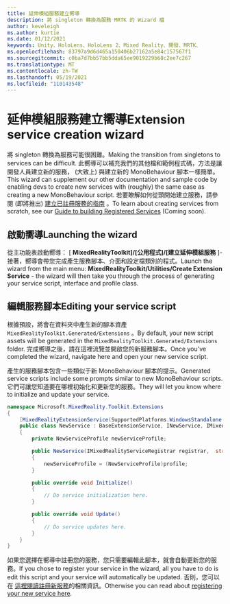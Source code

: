 ```yaml
---
title: 延伸模組服務建立嚮導
description: 將 singleton 轉換為服務 MRTK 的 Wizard 檔
author: keveleigh
ms.author: kurtie
ms.date: 01/12/2021
keywords: Unity、HoloLens、HoloLens 2、Mixed Reality、開發、MRTK、
ms.openlocfilehash: 83797a9d6d465a150406b27162a5e84c157567f1
ms.sourcegitcommit: c0ba7d7bb57bb5dda65ee9019229b68c2ee7c267
ms.translationtype: MT
ms.contentlocale: zh-TW
ms.lasthandoff: 05/19/2021
ms.locfileid: "110143548"
---
```

# <a name="extension-service-creation-wizard"></a><span data-ttu-id="555fc-104">延伸模組服務建立嚮導</span><span class="sxs-lookup"><span data-stu-id="555fc-104">Extension service creation wizard</span></span>

<span data-ttu-id="555fc-105">將 singleton 轉換為服務可能很困難。</span><span class="sxs-lookup"><span data-stu-id="555fc-105">Making the transition from singletons to services can be difficult.</span></span> <span data-ttu-id="555fc-106">此嚮導可以補充我們的其他檔和範例程式碼，方法是讓開發人員建立新的服務， (大致上) 與建立新的 MonoBehaviour 腳本一樣簡單。</span><span class="sxs-lookup"><span data-stu-id="555fc-106">This wizard can supplement our other documentation and sample code by enabling devs to create new services with (roughly) the same ease as creating a new MonoBehaviour script.</span></span> <span data-ttu-id="555fc-107">若要瞭解如何從頭開始建立服務，請參閱 (即將推出) [建立已註冊服務的指南](../../configuration/mixed-reality-configuration-guide.md) 。</span><span class="sxs-lookup"><span data-stu-id="555fc-107">To learn about creating services from scratch, see our [Guide to building Registered Services](../../configuration/mixed-reality-configuration-guide.md) (Coming soon).</span></span>

## <a name="launching-the-wizard"></a><span data-ttu-id="555fc-108">啟動嚮導</span><span class="sxs-lookup"><span data-stu-id="555fc-108">Launching the wizard</span></span>

<span data-ttu-id="555fc-109">從主功能表啟動嚮導： [ **MixedRealityToolkit]/[公用程式]/[建立延伸模組服務** ]-接著，嚮導會帶您完成產生服務腳本、介面和設定檔類別的程式。</span><span class="sxs-lookup"><span data-stu-id="555fc-109">Launch the wizard from the main menu: **MixedRealityToolkit/Utilities/Create Extension Service** - the wizard will then take you through the process of generating your service script, interface and profile class.</span></span>

## <a name="editing-your-service-script"></a><span data-ttu-id="555fc-110">編輯服務腳本</span><span class="sxs-lookup"><span data-stu-id="555fc-110">Editing your service script</span></span>

<span data-ttu-id="555fc-111">根據預設，將會在資料夾中產生新的腳本資產 `MixedRealityToolkit.Generated/Extensions` 。</span><span class="sxs-lookup"><span data-stu-id="555fc-111">By default, your new script assets will be generated in the `MixedRealityToolkit.Generated/Extensions` folder.</span></span> <span data-ttu-id="555fc-112">完成嚮導之後，請在這裡流覽並開啟您的新服務腳本。</span><span class="sxs-lookup"><span data-stu-id="555fc-112">Once you've completed the wizard, navigate here and open your new service script.</span></span>

<span data-ttu-id="555fc-113">產生的服務腳本包含一些類似于新 MonoBehaviour 腳本的提示。</span><span class="sxs-lookup"><span data-stu-id="555fc-113">Generated service scripts include some prompts similar to new MonoBehaviour scripts.</span></span> <span data-ttu-id="555fc-114">它們可讓您知道要在哪裡初始化和更新您的服務。</span><span class="sxs-lookup"><span data-stu-id="555fc-114">They will let you know where to initialize and update your service.</span></span>

```csharp
namespace Microsoft.MixedReality.Toolkit.Extensions
{
    [MixedRealityExtensionService(SupportedPlatforms.WindowsStandalone|SupportedPlatforms.MacStandalone|SupportedPlatforms.LinuxStandalone|SupportedPlatforms.WindowsUniversal)]
    public class NewService : BaseExtensionService, INewService, IMixedRealityExtensionService
    {
        private NewServiceProfile newServiceProfile;

        public NewService(IMixedRealityServiceRegistrar registrar,  string name,  uint priority,  BaseMixedRealityProfile profile) : base(registrar, name, priority, profile) 
        {
            newServiceProfile = (NewServiceProfile)profile;
        }

        public override void Initialize()
        {
            // Do service initialization here.
        }

        public override void Update()
        {
            // Do service updates here.
        }
    }
}
```

<span data-ttu-id="555fc-115">如果您選擇在嚮導中註冊您的服務，您只需要編輯此腳本，就會自動更新您的服務。</span><span class="sxs-lookup"><span data-stu-id="555fc-115">If you chose to register your service in the wizard, all you have to do is edit this script and your service will automatically be updated.</span></span> <span data-ttu-id="555fc-116">否則，您可以在 [這裡閱讀註冊新服務](../../configuration/mixed-reality-configuration-guide.md)的相關資訊。</span><span class="sxs-lookup"><span data-stu-id="555fc-116">Otherwise you can read about [registering your new service here](../../configuration/mixed-reality-configuration-guide.md).</span></span>
